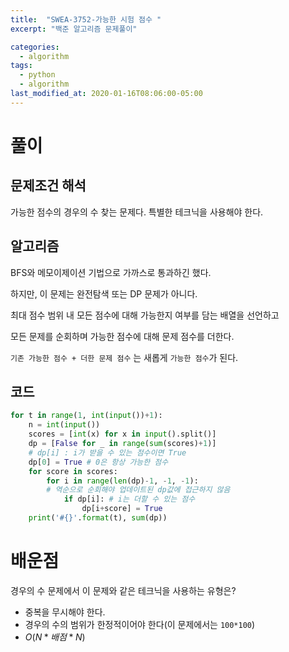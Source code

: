 ```yaml
---
title:  "SWEA-3752-가능한 시험 점수 "
excerpt: "백준 알고리즘 문제풀이"

categories:
  - algorithm
tags:
  - python
  - algorithm
last_modified_at: 2020-01-16T08:06:00-05:00
---
```


# 풀이

## 문제조건 해석

가능한 점수의 경우의 수 찾는 문제다. 특별한 테크닉을 사용해야 한다.

## 알고리즘

BFS와 메모이제이션 기법으로 가까스로 통과하긴 했다.

하지만, 이 문제는 완전탐색 또는 DP 문제가 아니다.

최대 점수 범위 내 모든 점수에 대해 가능한지 여부를 담는 배열을 선언하고

모든 문제를 순회하며 가능한 점수에 대해 문제 점수를 더한다.

`기존 가능한 점수 + 더한 문제 점수` 는 새롭게 `가능한 점수`가 된다.

## 코드

```python
for t in range(1, int(input())+1):
    n = int(input())
    scores = [int(x) for x in input().split()]
    dp = [False for _ in range(sum(scores)+1)]
    # dp[i] : i가 받을 수 있는 점수이면 True
    dp[0] = True # 0은 항상 가능한 점수
    for score in scores:
        for i in range(len(dp)-1, -1, -1): 
        # 역순으로 순회해야 업데이트된 dp값에 접근하지 않음
            if dp[i]: # i는 더할 수 있는 점수
                dp[i+score] = True
    print('#{}'.format(t), sum(dp))
```
# 배운점

경우의 수 문제에서 이 문제와 같은 테크닉을 사용하는 유형은?
- 중복을 무시해야 한다.
- 경우의 수의 범위가 한정적이어야 한다(이 문제에서는 `100*100`)
- $O(N*배점*N)$